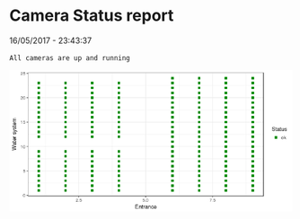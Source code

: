 Camera Status report
================
16/05/2017 - 23:43:37

    All cameras are up and running

![](camreport_files/figure-markdown_github/unnamed-chunk-2-1.png)
